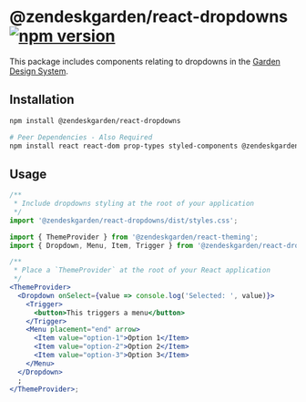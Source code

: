 # @zendeskgarden/react-dropdowns [![npm version](https://img.shields.io/npm/v/@zendeskgarden/react-dropdowns.svg?style=flat-square)](https://www.npmjs.com/package/@zendeskgarden/react-dropdowns)

This package includes components relating to dropdowns in the
[Garden Design System](https://zendeskgarden.github.io/).

## Installation

```sh
npm install @zendeskgarden/react-dropdowns

# Peer Dependencies - Also Required
npm install react react-dom prop-types styled-components @zendeskgarden/react-theming
```

## Usage

```jsx static
/**
 * Include dropdowns styling at the root of your application
 */
import '@zendeskgarden/react-dropdowns/dist/styles.css';

import { ThemeProvider } from '@zendeskgarden/react-theming';
import { Dropdown, Menu, Item, Trigger } from '@zendeskgarden/react-dropdowns';

/**
 * Place a `ThemeProvider` at the root of your React application
 */
<ThemeProvider>
  <Dropdown onSelect={value => console.log('Selected: ', value)}>
    <Trigger>
      <button>This triggers a menu</button>
    </Trigger>
    <Menu placement="end" arrow>
      <Item value="option-1">Option 1</Item>
      <Item value="option-2">Option 2</Item>
      <Item value="option-3">Option 3</Item>
    </Menu>
  </Dropdown>
  ;
</ThemeProvider>;
```
